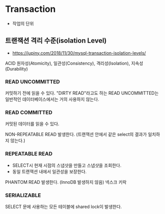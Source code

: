 # Transaction

- 작업의 단위 

## 트랜잭션 격리 수준(isolation Level)

- https://jupiny.com/2018/11/30/mysql-transaction-isolation-levels/

ACID 원자성(Atomicity), 일관성(Consistency), 격리성(Isolation), 지속성(Durability)

### READ UNCOMMITTED

커밋하기 전에 읽을 수 있다.
"DIRTY READ"라고도 하는 READ UNCOMMITTED는 일반적인 데이터베이스에서는 거의 사용하지 않는다.

### READ COMMITTED

커밋된 데이터를 읽을 수 있다. 

NON-REPEATABLE READ	발생한다. (트랜잭션 안에서 같은 select의 결과가 일치하지 않는다.)

### REPEATABLE READ

- SELECT시 현재 시점의 스냅샷을 만들고 스냅샷을 조회한다.
- 동일 트랜잭션 내에서 일관성을 보장한다.

PHANTOM READ 발생한다. (InnoDB 발생하지 않음) 넥스크 키락 

### SERIALIZABLE

SELECT 문에 사용하는 모든 테이블에 shared lock이 발생한다.

